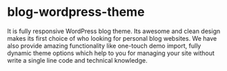 # blog-wordpress-theme
It is fully responsive WordPress blog theme. Its awesome and clean design makes its first choice of who looking for personal blog websites. We have also provide amazing functionality like one-touch demo import, fully dynamic theme options which help to you for managing your site without write a single line code and technical knowledge. 
